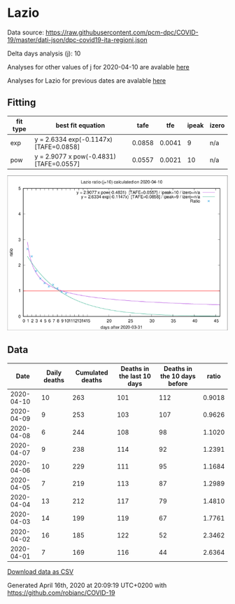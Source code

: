 # Lazio

Data source: https://raw.githubusercontent.com/pcm-dpc/COVID-19/master/dati-json/dpc-covid19-ita-regioni.json

Delta days analysis (j): 10

Analyses for other values of j for 2020-04-10 are avalable [here](../2020-04-10/README.md)

Analyses for Lazio for previous dates are avalable [here](../README.md)

## Fitting 
|fit type|best fit equation|tafe|tfe|ipeak|izero|
|-------|-----|--------|------|---|---|
|exp|y = 2.6334 exp(-0.1147x)  [TAFE=0.0858]|0.0858|0.0041|9|n/a|
|pow|y = 2.9077 x pow(-0.4831)  [TAFE=0.0557]|0.0557|0.0021|10|n/a|

![Plot](COVID-19_lazio_j10_2020-04-10.png)

## Data
|Date|Daily deaths|Cumulated deaths|Deaths in the last 10 days|Deaths in the 10 days before|ratio|
|----|----------|-----------|-------|--------------------|-----|
|2020-04-10|10|263|101|112|0.9018|
|2020-04-09|9|253|103|107|0.9626|
|2020-04-08|6|244|108|98|1.1020|
|2020-04-07|9|238|114|92|1.2391|
|2020-04-06|10|229|111|95|1.1684|
|2020-04-05|7|219|113|87|1.2989|
|2020-04-04|13|212|117|79|1.4810|
|2020-04-03|14|199|119|67|1.7761|
|2020-04-02|16|185|122|52|2.3462|
|2020-04-01|7|169|116|44|2.6364|

[Download data as CSV](COVID-19_lazio_j10_2020-04-10.csv)

Generated April 16th, 2020 at 20:09:19 UTC+0200 with https://github.com/robianc/COVID-19

